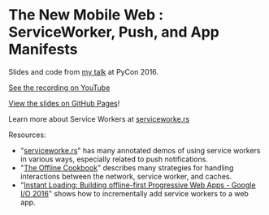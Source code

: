 # The New Mobile Web : ServiceWorker, Push, and App Manifests

Slides and code from [my talk](https://us.pycon.org/2016/schedule/presentation/2152/) at PyCon 2016.

[See the recording on YouTube](https://www.youtube.com/watch?v=dacOIIqKFfs)

[View the slides on GitHub Pages](https://callahad.github.io/pycon-newweb/slides/)!

Learn more about Service Workers at [serviceworke.rs](https://serviceworke.rs/)

Resources:

- "[serviceworke.rs](https://serviceworke.rs/)" has many annotated demos of using service workers in various ways, especially related to push notifications.
- "[The Offline Cookbook](https://jakearchibald.com/2014/offline-cookbook/)" describes many strategies for handling interactions between the network, service worker, and caches.
- "[Instant Loading: Building offline-first Progressive Web Apps - Google I/O 2016](https://www.youtube.com/watch?v=cmGr0RszHc8)" shows how to incrementally add service workers to a web app.
